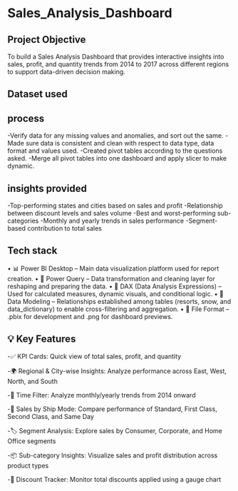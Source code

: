# Sales_Analysis_Dashboard

## Project Objective

To build a Sales Analysis Dashboard that provides interactive insights into sales, profit, and quantity trends from 2014 to 2017 across different regions to support data-driven decision making.

## Dataset used

## process

-Verify data for any missing values and anomalies, and sort out the same.
-Made sure data is consistent and clean with respect to data type, data format and values used.
-Created pivot tables according to the questions asked.
-Merge all pivot tables into one dashboard and apply slicer to make dynamic.

## insights provided

-Top-performing states and cities based on sales and profit
-Relationship between discount levels and sales volume
-Best and worst-performing sub-categories
-Monthly and yearly trends in sales performance
-Segment-based contribution to total sales

## Tech stack

• 📊 Power BI Desktop – Main data visualization platform used for report creation.
• 📂 Power Query – Data transformation and cleaning layer for reshaping and preparing the data.
• 🧠 DAX (Data Analysis Expressions) – Used for calculated measures, dynamic visuals, and conditional logic.
• 📝 Data Modeling – Relationships established among tables (resorts, snow, and data_dictionary) to enable cross-filtering and aggregation.
• 📁 File Format – .pbix for development and .png for dashboard previews.

## 💡 Key Features
-✅ KPI Cards: Quick view of total sales, profit, and quantity

-🌍 Regional & City-wise Insights: Analyze performance across East, West, North, and South

-📅 Time Filter: Analyze monthly/yearly trends from 2014 onward

-🚚 Sales by Ship Mode: Compare performance of Standard, First Class, Second Class, and Same Day

-🏷️ Segment Analysis: Explore sales by Consumer, Corporate, and Home Office segments

-📦 Sub-category Insights: Visualize sales and profit distribution across product types

-🎯 Discount Tracker: Monitor total discounts applied using a gauge chart
